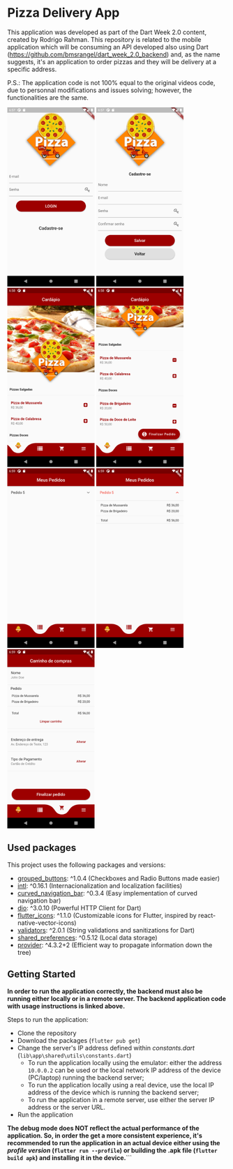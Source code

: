 # Pizza Delivery App

This application was developed as part of the Dart Week 2.0 content, created by Rodrigo Rahman. This repository is related to the mobile application which will be consuming an API developed also using Dart (https://github.com/bmsrangel/dart_week_2.0_backend) and, as the name suggests, it's an application to order pizzas and they will be delivery at a specific address.

P.S.: The application code is not 100% equal to the original videos code, due to personnal modifications and issues solving; however, the functionalities are the same.

<img src="screenshots/Login.png" width=200 /> <img src="screenshots/Register.png" width=200>
<img src="screenshots/Menu.png" width=200 /> <img src="screenshots/Menu_with_selection.png" width=200>
<img src="screenshots/Orders.png" width=200 /> <img src="screenshots/Orders_Expanded.png" width=200>
<img src="screenshots/Cart.png" width=200 />

## Used packages

This project uses the following packages and versions:

- [grouped_buttons](https://pub.dev/packages/grouped_buttons): ^1.0.4 (Checkboxes and Radio Buttons made easier)
- [intl](https://pub.dev/packages/intl): ^0.16.1 (Internacionalization and localization facilities)
- [curved_navigation_bar](https://pub.dev/packages/curved_navigation_bar): ^0.3.4 (Easy implementation of curved navigation bar)
- [dio](https://pub.dev/packages/dio): ^3.0.10 (Powerful HTTP Client for Dart)
- [flutter_icons](https://pub.dev/packages/flutter_icons): ^1.1.0 (Customizable icons for Flutter, inspired by react-native-vector-icons)
- [validators](https://pub.dev/packages/validators): ^2.0.1 (String validations and sanitizations for Dart)
- [shared_preferences](https://pub.dev/packages/shared_preferences): ^0.5.12 (Local data storage)
- [provider](https://pub.dev/packages/provider): ^4.3.2+2 (Efficient way to propagate information down the tree)

## Getting Started

**In order to run the application correctly, the backend must also be running either locally or in a remote server. The backend application code with usage instructions is linked above.**

Steps to run the application:

- Clone the repository
- Download the packages (`flutter pub get`)
- Change the server's IP address defined within _constants.dart_ (`lib\app\shared\utils\constants.dart`)
  - To run the application locally using the emulator: either the address `10.0.0.2` can be used or the local network IP address of the device (PC/laptop) running the backend server;
  - To run the application locally using a real device, use the local IP address of the device which is running the backend server;
  - To run the application in a remote server, use either the server IP address or the server URL.
- Run the application

**The debug mode does NOT reflect the actual performance of the application. So, in order the get a more consistent experience, it's recommended to run the application in an actual device either using the _profile version_ (`flutter run --profile`) or building the .apk file (`flutter build apk`) and installing it in the device.**```
